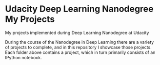 # Udacity Deep Learning Nanodegree My Projects
My projects implemented during Deep Learning Nanodegree at Udacity

During the course of the Nanodegree in Deep Learning there are a variety of projects to complete, and in this repository I showcase those projects.
Each folder above contains a project, which in turn primarily consists of an IPython notebook.
